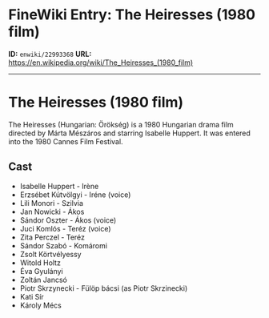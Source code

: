 # FineWiki Entry: The Heiresses (1980 film)

**ID:** `enwiki/22993368`
**URL:** <https://en.wikipedia.org/wiki/The_Heiresses_(1980_film)>

--- 

# The Heiresses (1980 film)
The Heiresses (Hungarian: Örökség) is a 1980 Hungarian drama film directed by Márta Mészáros and starring Isabelle Huppert. It was entered into the 1980 Cannes Film Festival.

## Cast
- Isabelle Huppert - Irène
- Erzsébet Kútvölgyi - Iréne (voice)
- Lili Monori - Szilvia
- Jan Nowicki - Ákos
- Sándor Oszter - Ákos (voice)
- Juci Komlós - Teréz (voice)
- Zita Perczel - Teréz
- Sándor Szabó - Komáromi
- Zsolt Körtvélyessy
- Witold Holtz
- Éva Gyulányi
- Zoltán Jancsó
- Piotr Skrzynecki - Fülöp bácsi (as Piotr Skrzinecki)
- Kati Sír
- Károly Mécs

